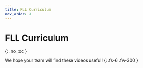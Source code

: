 ```yaml
---
title: FLL Curriculum
nav_order: 3
---
```


# FLL Curriculum
{: .no_toc }

We hope your team will find these videos useful! 
{: .fs-6 .fw-300 }